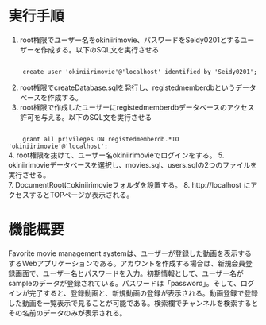 # 実行手順

1. root権限でユーザー名をokiniirimovie、パスワードをSeidy0201とするユーザーを作成する。以下のSQL文を実行させる<br>
<code>
    create user 'okiniirimovie'@'localhost' identified by 'Seidy0201';
</code>

2. root権限でcreateDatabase.sqlを発行し、registedmemberdbというデータベースを作成する。
3. root権限で作成したユーザーにregistedmemberdbデータベースのアクセス許可を与える。以下のSQL文を実行させる<br>
<code>
    grant all privileges ON registedmemberdb.*TO 
'okiniirimovie'@'localhost';
</code>
4. root権限を抜けて、ユーザー名okiniirimovieでログインをする。
5. okiniirimovieデータベースを選択し、movies.sql、users.sqlの2つのファイルを実行させる。<br>
7. DocumentRootにokiniirimovieフォルダを設置する。
8. http://localhost にアクセスするとTOPページが表示される。

# 機能概要
Favorite movie management systemは、ユーザーが登録した動画を表示するするWebアプリケーションである。アカウントを作成する場合は、新規会員登録画面で、ユーザー名とパスワードを入力。初期情報として、ユーザー名がsampleのデータが登録されている。パスワードは「password」。そして、ログインが完了すると、登録動画と、新規動画の登録が表示される。動画登録で登録した動画を一覧表示で見ることが可能である。検索欄でチャンネルを検索するとその名前のデータのみが表示される。